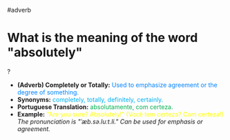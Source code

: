 #adverb

# What is the meaning of the word "absolutely"  
?
* **(Adverb) Completely or Totally:** <span style="color:rgb(0, 132, 255)">Used to emphasize agreement or the degree of something.</span>  
* **Synonyms:** <span style="color:rgb(0, 176, 240)">completely, totally, definitely, certainly.</span>  
* **Portuguese Translation:** <span style="color:rgb(0, 176, 80)">absolutamente, com certeza.</span>  
* **Example:** <span style="color:rgb(255, 255, 0)">"Are you sure? Absolutely!" (Você tem certeza? Com certeza!)</span>  
*The pronunciation is "ˈæb.sə.luːt.li." Can be used for emphasis or agreement.*  
<!--SR:!2025-06-06,absolutely,220-->
